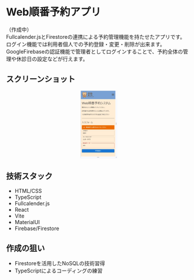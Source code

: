 # Web順番予約アプリ
（作成中）  
Fullcalender.jsとFirestoreの連携による予約管理機能を持たせたアプリです。  
ログイン機能では利用者個人での予約登録・変更・削除が出来ます。  
GoogleFirebaseの認証機能で管理者としてログインすることで、予約全体の管理や休診日の設定などが行えます。  

## スクリーンショット
<p align="center">
  <img src="public/ss1.jpg" width="20%" />
</p>

## 技術スタック
- HTML/CSS
- TypeScript
- Fullcalender.js
- React
- Vite
- MaterialUI
- Firebase/Firestore

## 作成の狙い
- Firestoreを活用したNoSQLの技術習得
- TypeScriptによるコーディングの練習